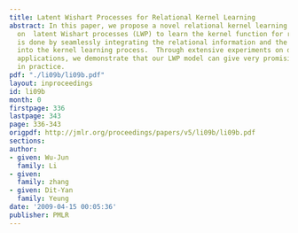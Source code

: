 ```yaml
---
title: Latent Wishart Processes for Relational Kernel Learning
abstract: In this paper, we propose a novel relational kernel learning model based
  on  latent Wishart processes (LWP) to learn the kernel function for relational data.  This
  is done by seamlessly integrating the relational information and the input attributes
  into the kernel learning process.  Through extensive experiments on diverse real-world
  applications, we demonstrate that our LWP model can give very promising performance
  in practice.
pdf: "./li09b/li09b.pdf"
layout: inproceedings
id: li09b
month: 0
firstpage: 336
lastpage: 343
page: 336-343
origpdf: http://jmlr.org/proceedings/papers/v5/li09b/li09b.pdf
sections: 
author:
- given: Wu-Jun
  family: Li
- given: 
  family: zhang
- given: Dit-Yan
  family: Yeung
date: '2009-04-15 00:05:36'
publisher: PMLR
---
```

